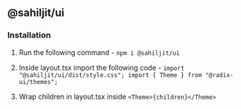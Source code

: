 ## @sahiljit/ui

### Installation

1.  Run the following command -
    `npm i @sahiljit/ui`

2.  Inside layout.tsx import the following code -
    `import "@sahiljit/ui/dist/style.css";
import { Theme } from "@radix-ui/themes";`

3.  Wrap children in layout.tsx inside `<Theme>{children}</Theme>`
